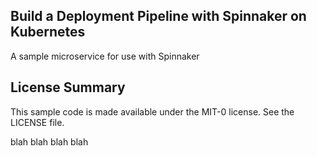 ## Build a Deployment Pipeline with Spinnaker on Kubernetes

A sample microservice for use with Spinnaker

## License Summary

This sample code is made available under the MIT-0 license. See the LICENSE file.

blah blah blah
blah
